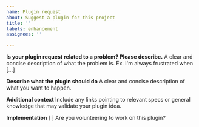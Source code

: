 ```yaml
---
name: Plugin request
about: Suggest a plugin for this project
title: ''
labels: enhancement
assignees: ''

---
```


**Is your plugin request related to a problem? Please describe.**
A clear and concise description of what the problem is. Ex. I'm always frustrated when [...]

**Describe what the plugin should do**
A clear and concise description of what you want to happen.

<!-- Please include a sample SVG and a resulting SVG -->

**Additional context**
Include any links pointing to relevant specs or general knowledge that may validate your plugin idea.

**Implementation**
[ ] Are you volunteering to work on this plugin?
